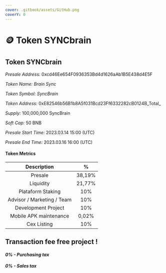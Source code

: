```yaml
---
cover: .gitbook/assets/GitHub.png
coverY: 0
---
```


# 🪙 Token SYNCbrain

## Token SYNCbrain

_Presale Address:_ 0xcd46Ee654F0936353Bd4d1626aAb1B5E438d4E5F

_Token Name: Brain Sync_

_Token Symbol: SyncBrain_

_Token Address:_ 0xE82546b56B1b8A5f031Bcd23Ff6332282cB0124B_Total_&#x20;

_Supply:_ 100,000,000 SyncBrain

_Soft Cap:_ 50 BNB

_Presale Start Time:_ 2023.03.14 15:00 (UTC)

_Presale End Time:_ 2023.03.16 16:00 (UTC)

#### Token Metrics

|         Description        |    %   |
| :------------------------: | :----: |
|           Presale          | 38,19% |
|          Liquidity         | 21,77% |
|      Plataform Staking     |   10%  |
| Advisor / Marketing / Team |   10%  |
|     Development Project    |   10%  |
|   Mobile APK maintenance   |  0,02% |
|         Cex Listing        |   10%  |

## Transaction fee free project !

#### _0% - Purchasing tax_

#### _0% - Sales tax_
